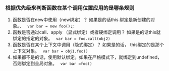 ### 根据优先级来判断函数在某个调用位置应用的是哪条规则

1. 函数是否在new中使用（new绑定）？ 如果是的话this  绑定是新创建的对象。、
  ` var bar = new foo();`;
2. 函数是否通过call、apply （显式绑定）或者硬绑定调用？ 如果是的话this就绑定的指定的对象。
  ` var bar = foo.call(obj2)`
3. 函数是否在某个上下文中调用（隐式绑定）？ 如果是的话， this绑定的是那个上下文对象。
  ` var bar = obj1.foo()`
4. 如果都不是的话，使用默认绑定。如果在严格模式下，就绑定到undefined， 否则绑定到全局对象。
  ` var bar =foo()`

  
